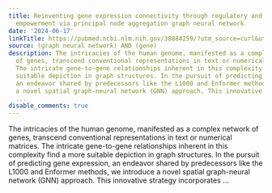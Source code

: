 ```yaml
---
title: Reinventing gene expression connectivity through regulatory and spatial structural
  empowerment via principal node aggregation graph neural network
date: '2024-06-17'
linkTitle: https://pubmed.ncbi.nlm.nih.gov/38884259/?utm_source=curl&utm_medium=rss&utm_campaign=pubmed-2&utm_content=1x5bM_TNL8gjogAcnslpo2s2PbDe-61JVM2h9yowOYSiZ7Dkrt&fc=20220919211934&ff=20240618181157&v=2.18.0.post9+e462414
source: (graph neural network) AND (gene)
description: The intricacies of the human genome, manifested as a complex network
  of genes, transcend conventional representations in text or numerical matrices.
  The intricate gene-to-gene relationships inherent in this complexity find a more
  suitable depiction in graph structures. In the pursuit of predicting gene expression,
  an endeavor shared by predecessors like the L1000 and Enformer methods, we introduce
  a novel spatial graph-neural network (GNN) approach. This innovative strategy incorporates
  ...
disable_comments: true
---
```

The intricacies of the human genome, manifested as a complex network of genes, transcend conventional representations in text or numerical matrices. The intricate gene-to-gene relationships inherent in this complexity find a more suitable depiction in graph structures. In the pursuit of predicting gene expression, an endeavor shared by predecessors like the L1000 and Enformer methods, we introduce a novel spatial graph-neural network (GNN) approach. This innovative strategy incorporates ...